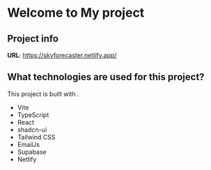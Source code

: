 # Welcome to My project

## Project info

**URL**: https://skyforecaster.netlify.app/


## What technologies are used for this project?

This project is built with .

- Vite
- TypeScript
- React
- shadcn-ui
- Tailwind CSS
- EmailJs
- Supabase
- Netlify

